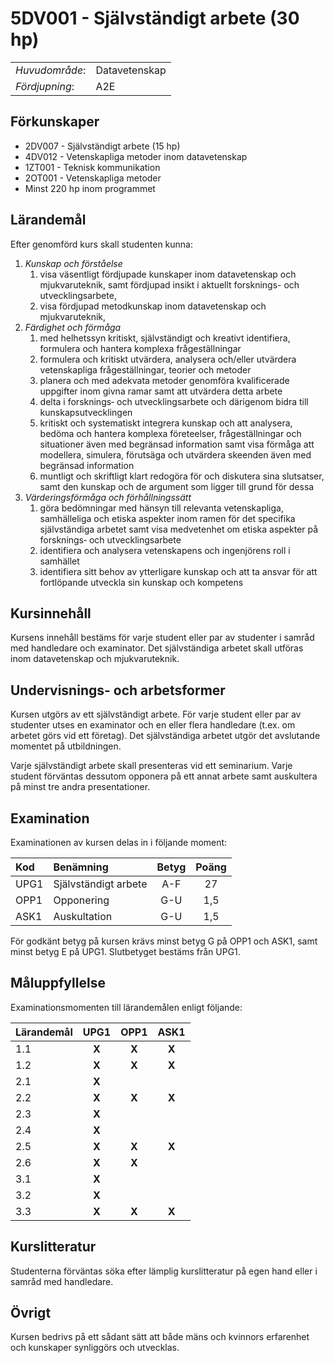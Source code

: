 # 5DV001 - Självständigt arbete (30 hp)

|     |     |
| --- | --- | 
| *Huvudområde*: | Datavetenskap | 
| *Fördjupning*: | A2E | 

## Förkunskaper

- 2DV007 - Självständigt arbete (15 hp)
- 4DV012 - Vetenskapliga metoder inom datavetenskap
- 1ZT001 - Teknisk kommunikation
- 2OT001 - Vetenskapliga metoder
- Minst 220 hp inom programmet

## Lärandemål

Efter genomförd kurs skall studenten kunna:

1. *Kunskap och förståelse*
    1. visa väsentligt fördjupade kunskaper inom datavetenskap och mjukvaruteknik, samt fördjupad insikt i aktuellt forsknings- och utvecklingsarbete,
    2. visa fördjupad metodkunskap inom datavetenskap och mjukvaruteknik,
2. *Färdighet och förmåga*
    1. med helhetssyn kritiskt, självständigt och kreativt identifiera, formulera och hantera komplexa frågeställningar
    2. formulera och kritiskt utvärdera, analysera och/eller utvärdera vetenskapliga frågeställningar, teorier och metoder
    3. planera och med adekvata metoder genomföra kvalificerade uppgifter inom givna ramar samt att utvärdera detta arbete
    4. delta i forsknings‐ och utvecklingsarbete och därigenom bidra till kunskapsutvecklingen
    5. kritiskt och systematiskt integrera kunskap och att analysera, bedöma och hantera komplexa företeelser, frågeställningar och situationer även med begränsad information samt visa förmåga att modellera, simulera, förutsäga och utvärdera skeenden även med begränsad information
    6. muntligt och skriftligt klart redogöra för och diskutera sina slutsatser, samt den kunskap och de argument som ligger till grund för dessa
3. *Värderingsförmåga och förhållningssätt*
    1. göra bedömningar med hänsyn till relevanta vetenskapliga, samhälleliga och etiska aspekter inom ramen för det specifika självständiga arbetet samt visa medvetenhet om etiska aspekter på forsknings‐ och utvecklingsarbete
    2. identifiera och analysera vetenskapens och ingenjörens roll i samhället
    3. identifiera sitt behov av ytterligare kunskap och att ta ansvar för att fortlöpande utveckla sin kunskap och kompetens

## Kursinnehåll

Kursens innehåll bestäms för varje student eller par av studenter i samråd med handledare och examinator. Det självständiga arbetet skall utföras inom datavetenskap och mjukvaruteknik.

## Undervisnings- och arbetsformer

Kursen utgörs av ett självständigt arbete. För varje student eller par av studenter utses en examinator och en eller flera handledare (t.ex. om arbetet görs vid ett företag). Det självständiga arbetet utgör det avslutande momentet på utbildningen.

Varje självständigt arbete skall presenteras vid ett seminarium. Varje student förväntas dessutom opponera på ett annat arbete samt auskultera på minst tre andra presentationer.

## Examination

Examinationen av kursen delas in i följande moment:

| Kod  | Benämning             | Betyg | Poäng |  
| :--- | :-------------------- | :---: | :---: |  
| UPG1 | Självständigt arbete  | A-F   | 27    |  
| OPP1 | Opponering            | G-U   | 1,5   |  
| ASK1 | Auskultation           | G-U   | 1,5   |  

För godkänt betyg på kursen krävs minst betyg G på OPP1 och ASK1, samt minst betyg E på UPG1. Slutbetyget bestäms från UPG1.

## Måluppfyllelse

Examinationsmomenten till lärandemålen enligt följande:

| Lärandemål | UPG1  | OPP1  | ASK1  |
| :--------- | :---: | :---: | :---: |
| 1.1        | **X** | **X** | **X** |
| 1.2        | **X** | **X** | **X** |
| 2.1        | **X** |       |       |
| 2.2        | **X** | **X** | **X** |
| 2.3        | **X** |       |       |
| 2.4        | **X** |       |       |
| 2.5        | **X** | **X** | **X** |
| 2.6        | **X** | **X** |       |
| 3.1        | **X** |       |       |
| 3.2        | **X** |       |       |
| 3.3        | **X** | **X** | **X** |


## Kurslitteratur

Studenterna förväntas söka efter lämplig kurslitteratur på egen hand eller i samråd med handledare.

## Övrigt

Kursen bedrivs på ett sådant sätt att både mäns och kvinnors erfarenhet och kunskaper synliggörs och utvecklas.